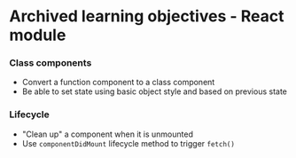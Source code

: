 # Archived learning objectives - React module

### Class components

- Convert a function component to a class component
- Be able to set state using basic object style and based on previous state

### Lifecycle

- "Clean up" a component when it is unmounted
- Use `componentDidMount` lifecycle method to trigger `fetch()`
